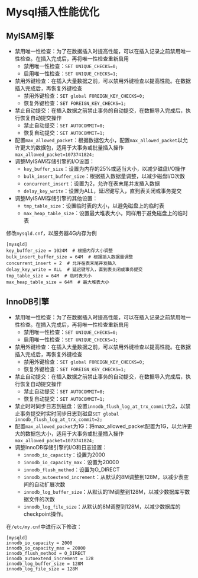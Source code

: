 # Mysql插入性能优化

## MyISAM引擎

- 禁用唯一性检查：为了在数据插入时提高性能，可以在插入记录之前禁用唯一性检查。在插入完成后，再将唯一性检查重新启用
  - 禁用唯一性检查：`SET UNIQUE_CHECKS=0;`
  - 启用唯一性检查：`SET UNIQUE_CHECKS=1;`
- 禁用外键检查：在插入大量数据之前，可以禁用外键检查以提高性能。在数据插入完成后，再恢复外键检查
  - 禁用外键检查：`SET global FOREIGN_KEY_CHECKS=0;`
  - 恢复外键检查：`SET FOREIGN_KEY_CHECKS=1;`
- 禁止自动提交：在插入数据之前禁止事务的自动提交，在数据导入完成后，执行恢复自动提交操作
  - 禁止自动提交：`SET AUTOCOMMIT=0;`
  - 恢复自动提交：`SET AUTOCOMMIT=1;`
- 配置`max_allowed_packet`：根据数据包大小，配置`max_allowed_packet`以允许更大的数据包，适用于大事务或批量插入操作`max_allowed_packet=1073741824;`
- 调整MyISAM存储引擎的I/O设置：
  - `key_buffer_size`：设置为内存的25%或适当大小，以减少磁盘I/O操作
  - `bulk_insert_buffer_size`：根据插入数据量调整，以减少磁盘I/O次数
  - `concurrent_insert`：设置为2，允许在表末尾并发插入数据
  - `delay_key_write`：设置为ALL，延迟键写入，直到表关闭或事务提交
- 调整MyISAM存储引擎的其他设置：
  - `tmp_table_size`：设置临时表的大小，以避免磁盘上的临时表
  - `max_heap_table_size`：设置最大堆表大小，同样用于避免磁盘上的临时表

修改`mysqld.cnf`，以服务器4G内存为例

```
[mysqld]
key_buffer_size = 1024M  # 根据内存大小调整
bulk_insert_buffer_size = 64M  # 根据插入数据量调整
concurrent_insert = 2  # 允许在表末尾并发插入
delay_key_write = ALL  # 延迟键写入，直到表关闭或事务提交
tmp_table_size = 64M  # 临时表大小
max_heap_table_size = 64M  # 最大堆表大小
```

## InnoDB引擎

- 禁用唯一性检查：为了在数据插入时提高性能，可以在插入记录之前禁用唯一性检查。在插入完成后，再将唯一性检查重新启用
  - 禁用唯一性检查：`SET UNIQUE_CHECKS=0;`
  - 启用唯一性检查：`SET UNIQUE_CHECKS=1;`
- 禁用外键检查：在插入大量数据之前，可以禁用外键检查以提高性能。在数据插入完成后，再恢复外键检查
  - 禁用外键检查：`SET global FOREIGN_KEY_CHECKS=0;`
  - 恢复外键检查：`SET FOREIGN_KEY_CHECKS=1;`
- 禁止自动提交：在插入数据之前禁止事务的自动提交，在数据导入完成后，执行恢复自动提交操作
  - 禁止自动提交：`SET AUTOCOMMIT=0;`
  - 恢复自动提交：`SET AUTOCOMMIT=1;`
- 禁止时时同步日志到磁盘：设置`innodb_flush_log_at_trx_commit`为2，以禁止事务提交时实时同步日志到磁盘`SET global innodb_flush_log_at_trx_commit=2;`
- 配置`max_allowed_packet`为1G：将max_allowed_packet配置为1G，以允许更大的数据包大小，适用于大事务或批量插入操作`max_allowed_packet=1073741824;`
- 调整InnoDB存储引擎的I/O和日志设置：
  - `innodb_io_capacity`：设置为2000
  - `innodb_io_capacity_max`：设置为20000
  - `innodb_flush_method`：设置为O_DIRECT
  - `innodb_autoextend_increment`：从默认的8M调整到128M，以减少表空间的自动扩展次数
  - `innodb_log_buffer_size`：从默认的1M调整到128M，以减少数据库写数据文件的次数
  - `innodb_log_file_size`：从默认的8M调整到128M，以减少数据库的checkpoint操作。

在`/etc/my.cnf`中进行以下修改：

```
[mysqld]
innodb_io_capacity = 2000
innodb_io_capacity_max = 20000
innodb_flush_method = O_DIRECT
innodb_autoextend_increment = 128
innodb_log_buffer_size = 128M
innodb_log_file_size = 128M
```
